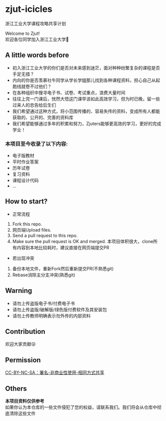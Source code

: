 # zjut-icicles

浙江工业大学课程攻略共享计划

Welcome to Zjut!</br>
欢迎各位同学加入浙江工业大学:wave:

## A little words before

- 初入浙江工业大学的你们是否对未来感到迷茫，面对种种纷繁复杂的课程是否手足无措？
- 内向的你是否羡慕社牛同学从学长学姐那儿找到各种课程资料，担心自己从起跑线就卷不过他们？
- 在各种组织中搜寻电子书、试卷、考试重点，浪费大量时间
- 往往上完一门课后，恍然大悟这门课早该如此高效学习，但为时已晚，留一些过来人的忠告给后生们
- 我们希望通过这种方式，将小范围传播的、容易失传的资料，变成所有人都能获取的、公开的、完善的资料库
- 我们希望能够通过多年的积累和努力，Zjuters能够更高效的学习，更好的完成学业！

### 本项目至今收录了以下内容:
- 电子版教材
- 平时作业答案
- 历年试卷
- 复习资料
- 课程设计代码
- ...

## How to start?

- 正常流程
1. Fork this repo.
2. 网页端Upload files.
3. Send a pull request to this repo.
4. Make sure the pull request is OK and merged.
本项目体积很大，clone所有内容到本地比较耗时，建议直接在网页端提交PR

- 若出现冲突
 1. 备份本地文件，重新Fork然后重新提交PR(不熟悉git)
 2. Rebase消除主分支冲突(熟悉git)

## Warning

- 请勿上传盗版电子书/付费电子书
- 请勿上传盗版/破解版/绿色版付费软件及其安装包
- 请勿上传教师明确表示勿外传的内部资料

## Contribution

欢迎大家贡献:stuck_out_tongue_winking_eye:

## Permission

[CC-BY-NC-SA：署名-非商业性使用-相同方式共享](https://creativecommons.org/licenses/by-nc-sa/4.0/deed.zh)

## Others

**本项目资料仅供参考**</br>
如果你认为本仓库的一些文件侵犯了您的权益，请联系我们。我们将会从仓库中彻底清除这些文件
